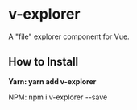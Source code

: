 # v-explorer
A "file" explorer component for Vue.

## How to Install

<p><b>Yarn: yarn add v-explorer</b></p>
<p>NPM: npm i v-explorer --save</p>

